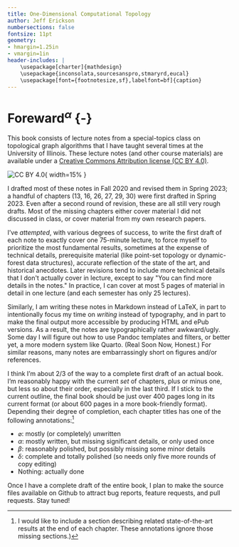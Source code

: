 ```yaml
---
title: One-Dimensional Computational Topology
author: Jeff Erickson
numbersections: false
fontsize: 11pt
geometry:
- hmargin=1.25in
- vmargin=1in
header-includes: |
    \usepackage[charter]{mathdesign}
    \usepackage{inconsolata,sourcesanspro,stmaryrd,eucal}
    \usepackage[font={footnotesize,sf},labelfont=bf]{caption}
---
```


# Foreward$^\alpha$ {-}

This book consists of lecture notes from a special-topics class on topological graph algorithms that I have taught several times at the University of Illinois.  These lecture notes (and other course materials) are available under a [Creative Commons Attribution license (CC BY 4.0)](https://creativecommons.org/licenses/by/4.0/).

![CC BY 4.0](Fig/cc-by){ width=15% }

I drafted most of these notes in Fall 2020 and revised them in Spring 2023; a handful of chapters (13, 16, 26, 27, 29, 30) were first drafted in Spring 2023.  Even after a second round of revision, these are all still very rough drafts.  Most of the missing chapters either cover material I did not discussed in class, or cover material from my own research papers.

I’ve _attempted_, with various degrees of success, to write the first draft of each note to exactly cover one 75-minute lecture, to force myself to prioritize the most fundamental results, sometimes at the expense of technical details, prerequisite material (like point-set topology or dynamic-forest data structures), accurate reflection of the state of the art, and historical anecdotes.  Later revisions tend to include more technical details that I don't actually cover in lecture, except to say "You can find more details in the notes."  In practice, I can cover at most 5 pages of material in detail in one lecture (and each semester has only 25 lectures).

Similarly, I am writing these notes in Markdown instead of LaTeX, in part to intentionally focus my time on _writing_ instead of typography, and in part to make the final output more accessible by producing HTML and ePub versions.  As a result, the notes are typographically rather awkward/ugly.  Some day I will figure out how to use Pandoc templates and filters, or better yet, a more modern system like Quarto.  (Real Soon Now, Honest.)  For similar reasons, many notes are embarrassingly short on figures and/or references.

I think I’m about 2/3 of the way to a complete first draft of an actual book.  I’m reasonably happy with the current _set_ of chapters, plus or minus one, but less so about their order, especially in the last third.  If I stick to the current outline, the final book should be just over 400 pages long in its current format (or about 600 pages in a more book-friendly format).  Depending their degree of completion, each chapter titles has one of the following annotations:[^related]

* $\varnothing$: mostly (or completely) unwritten
* $\alpha$: mostly written, but missing significant details, or only used once
* $\beta$: reasonably polished, but possibly missing some minor details
* $\delta$: complete and totally polished (so needs only five more rounds of copy editing)
* Nothing: actually done

[^related]: I would like to include a section describing related state-of-the-art results at the end of each chapter.  These annotations ignore those missing sections.)

Once I have a complete draft of the entire book, I plan to make the source files available on Github to attract bug reports, feature requests, and pull requests.  Stay tuned!

